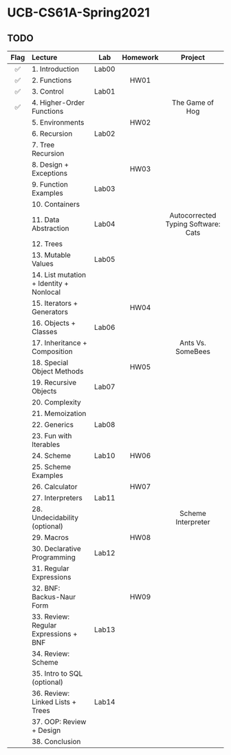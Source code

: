 # UCB-CS61A-Spring2021

## TODO

| Flag | Lecture                                 |  Lab  | Homework |               Project               |
|:----:|:----------------------------------------|:-----:|:--------:|:-----------------------------------:|
|  ✅   | 1. Introduction                         | Lab00 |          |                                     |
|  ✅   | 2. Functions                            |       |   HW01   |                                     |
|  ✅   | 3. Control                              | Lab01 |          |                                     |
|  ✅   | 4. Higher-Order Functions               |       |          |           The Game of Hog           |
|      | 5. Environments                         |       |   HW02   |                                     |
|      | 6. Recursion                            | Lab02 |          |                                     |
|      | 7. Tree Recursion                       |       |          |                                     |
|      | 8. Design + Exceptions                  |       |   HW03   |                                     |
|      | 9. Function Examples                    | Lab03 |          |                                     |
|      | 10. Containers                          |       |          |                                     |
|      | 11. Data Abstraction                    | Lab04 |          | Autocorrected Typing Software: Cats |
|      | 12. Trees                               |       |          |                                     |
|      | 13. Mutable Values                      | Lab05 |          |                                     |
|      | 14. List mutation + Identity + Nonlocal |       |          |                                     |
|      | 15. Iterators + Generators              |       |   HW04   |                                     |
|      | 16. Objects + Classes                   | Lab06 |          |                                     |
|      | 17. Inheritance + Composition           |       |          |          Ants Vs. SomeBees          |
|      | 18. Special Object Methods              |       |   HW05   |                                     |
|      | 19. Recursive Objects                   | Lab07 |          |                                     |
|      | 20. Complexity                          |       |          |                                     |
|      | 21. Memoization                         |       |          |                                     |
|      | 22. Generics                            | Lab08 |          |                                     |
|      | 23. Fun with Iterables                  |       |          |                                     |
|      | 24. Scheme                              | Lab10 |   HW06   |                                     |
|      | 25. Scheme Examples                     |       |          |                                     |
|      | 26. Calculator                          |       |   HW07   |                                     |
|      | 27. Interpreters                        | Lab11 |          |                                     |
|      | 28. Undecidability (optional)           |       |          |         Scheme Interpreter          |
|      | 29. Macros                              |       |   HW08   |                                     |
|      | 30. Declarative Programming             | Lab12 |          |                                     |
|      | 31. Regular Expressions                 |       |          |                                     |
|      | 32. BNF: Backus-Naur Form               |       |   HW09   |                                     |
|      | 33. Review: Regular Expressions + BNF   | Lab13 |          |                                     |
|      | 34. Review: Scheme                      |       |          |                                     |
|      | 35. Intro to SQL (optional)             |       |          |                                     |
|      | 36. Review: Linked Lists + Trees        | Lab14 |          |                                     |
|      | 37. OOP: Review + Design                |       |          |                                     |
|      | 38. Conclusion                          |       |          |                                     |